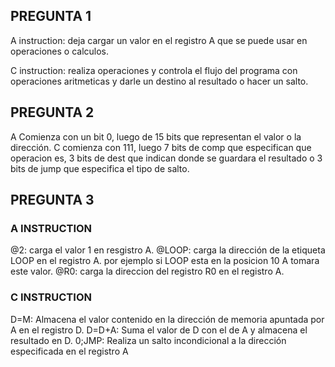 ## PREGUNTA 1
A instruction: deja cargar un valor en el registro A que se puede usar en operaciones o calculos.

C instruction: realiza operaciones y controla el flujo del programa con operaciones aritmeticas y darle un destino al resultado o hacer un salto.

## PREGUNTA 2
A Comienza con un bit 0, luego de 15 bits que representan el valor o la dirección.
C comienza con 111, luego 7 bits de comp que especifican que operacion es, 3 bits de dest que indican donde se guardara el resultado o 3 bits de jump que especifica el tipo de salto.

## PREGUNTA 3
### A INSTRUCTION
@2: carga el valor 1 en resgistro A.
@LOOP: carga la dirección de la etiqueta LOOP en el registro A. por ejemplo si LOOP esta en la posicion 10 A tomara este valor.
@R0: carga la direccion del registro R0 en el registro A.

### C INSTRUCTION
D=M: Almacena el valor contenido en la dirección de memoria apuntada por A en el registro D.
D=D+A: Suma el valor de D con el de A y almacena el resultado en D.
0;JMP: Realiza un salto incondicional a la dirección especificada en el registro A
